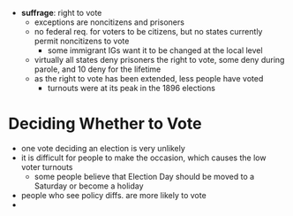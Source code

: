 - **suffrage**: right to vote
	- exceptions are noncitizens and prisoners
	- no federal req. for voters to be citizens, but no states currently permit noncitizens to vote
		- some immigrant IGs want it to be changed at the local level
	- virtually all states deny prisoners the right to vote, some deny during parole, and 10 deny for the lifetime
	- as the right to vote has been extended, less people have voted
		- turnouts were at its peak in the 1896 elections
# Deciding Whether to Vote
- one vote deciding an election is very unlikely
- it is difficult for people to make the occasion, which causes the low voter turnouts
	- some people believe that Election Day should be moved to a Saturday or become a holiday
- people who see policy diffs. are more likely to vote
-  